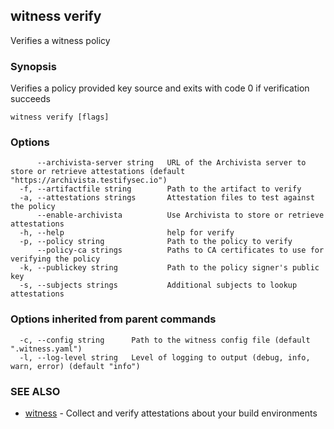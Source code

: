 ## witness verify

Verifies a witness policy

### Synopsis

Verifies a policy provided key source and exits with code 0 if verification succeeds

```
witness verify [flags]
```

### Options

```
      --archivista-server string   URL of the Archivista server to store or retrieve attestations (default "https://archivista.testifysec.io")
  -f, --artifactfile string        Path to the artifact to verify
  -a, --attestations strings       Attestation files to test against the policy
      --enable-archivista          Use Archivista to store or retrieve attestations
  -h, --help                       help for verify
  -p, --policy string              Path to the policy to verify
      --policy-ca strings          Paths to CA certificates to use for verifying the policy
  -k, --publickey string           Path to the policy signer's public key
  -s, --subjects strings           Additional subjects to lookup attestations
```

### Options inherited from parent commands

```
  -c, --config string      Path to the witness config file (default ".witness.yaml")
  -l, --log-level string   Level of logging to output (debug, info, warn, error) (default "info")
```

### SEE ALSO

* [witness](witness.md)	 - Collect and verify attestations about your build environments

